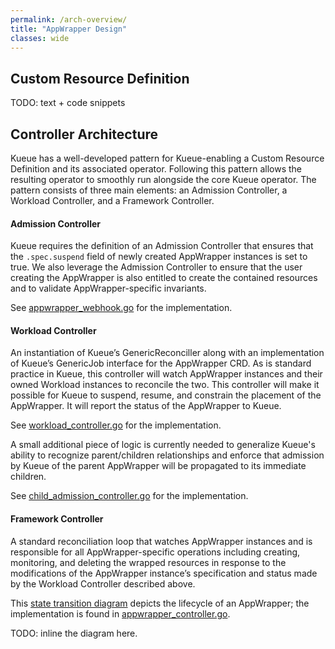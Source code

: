 ```yaml
---
permalink: /arch-overview/
title: "AppWrapper Design"
classes: wide
---
```

## Custom Resource Definition

TODO: text + code snippets


## Controller Architecture

Kueue has a well-developed pattern for Kueue-enabling a Custom
Resource Definition and its associated operator. Following this pattern
allows the resulting operator to smoothly run alongside the core Kueue
operator. The pattern consists of three main elements: an Admission
Controller, a Workload Controller, and a Framework Controller.

#### Admission Controller

Kueue requires the definition of an Admission Controller that ensures
that the `.spec.suspend` field of newly created AppWrapper instances is
set to true. We also leverage the Admission Controller to ensure that
the user creating the AppWrapper is also entitled to create the contained resources
and to validate AppWrapper-specific invariants.

See [appwrapper_webhook.go](./internal/webhook/appwrapper_webhook.go)
for the implementation.

#### Workload Controller

An instantiation of Kueue’s GenericReconciller along with an
implementation of Kueue’s GenericJob interface for the AppWrapper
CRD. As is standard practice in Kueue, this controller will watch
AppWrapper instances and their owned Workload instances to reconcile
the two. This controller will make it possible for Kueue to suspend,
resume, and constrain the placement of the AppWrapper. It will report
the status of the AppWrapper to Kueue.

See [workload_controller.go](./internal/controller/workload/workload_controller.go)
for the implementation.

A small additional piece of logic is currently needed to generalize
Kueue's ability to recognize parent/children relationships and enforce
that admission by Kueue of the parent AppWrapper will be propagated to
its immediate children.

See [child_admission_controller.go](./internal/controller/workload/child_admission_controller.go)
for the implementation.

#### Framework Controller

A standard reconciliation loop that watches AppWrapper instances and
is responsible for all AppWrapper-specific operations including
creating, monitoring, and deleting the wrapped resources in response
to the modifications of the AppWrapper instance’s specification and
status made by the Workload Controller described above.

This [state transition diagram](docs/state-diagram.md) depicts the
lifecycle of an AppWrapper; the implementation is found in
[appwrapper_controller.go](./internal/controller/appwrapper/appwrapper_controller.go).

TODO: inline the diagram here.
